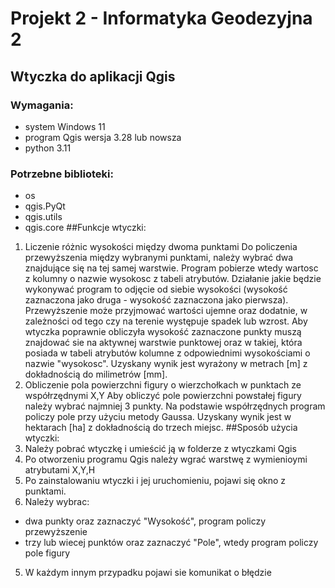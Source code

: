 # Projekt 2 - Informatyka Geodezyjna 2
## Wtyczka do aplikacji Qgis
### Wymagania:
- system Windows 11
- program Qgis wersja 3.28 lub nowsza
- python 3.11
### Potrzebne biblioteki:
- os
- qgis.PyQt
- qgis.utils
- qgis.core
##Funkcje wtyczki:
1. Liczenie różnic wysokości między dwoma punktami
Do policzenia przewyższenia między wybranymi punktami, należy wybrać dwa znajdujące się na tej samej warstwie. Program pobierze wtedy wartosc z kolumny o nazwie wysokosc z tabeli atrybutów. Działanie jakie będzie wykonywać program to odjęcie od siebie wysokości (wysokość zaznaczona jako druga - wysokość zaznaczona jako pierwsza). Przewyższenie może przyjmować wartości ujemne oraz dodatnie, w zależności od tego czy na terenie występuje spadek lub wzrost.
Aby wtyczka poprawnie obliczyła wysokość zaznaczone punkty muszą znajdować sie na aktywnej warstwie punktowej oraz w takiej, która posiada w tabeli atrybutów kolumne z odpowiednimi wysokościami o nazwie "wysokosc".
Uzyskany wynik jest wyrażony w metrach [m] z dokładnością do milimetrów [mm].
2. Obliczenie pola powierzchni figury o wierzchołkach w punktach ze współrzędnymi X,Y
Aby obliczyć pole powierzchni powstałej figury należy wybrać najmniej 3 punkty. Na podstawie współrzędnych program policzy pole przy użyciu metody Gaussa.
Uzyskany wynik jest w hektarach [ha] z dokładnością do trzech miejsc.
##Sposób użycia wtyczki:
1. Należy pobrać wtyczkę i umieścić ją w folderze z wtyczkami Qgis
2. Po otworzeniu programu Qgis należy wgrać warstwę z wymienioymi atrybutami X,Y,H
3. Po zainstalowaniu wtyczki i  jej uruchomieniu, pojawi się okno z punktami. 
4. Należy wybrac:
- dwa punkty oraz zaznaczyć "Wysokość", program policzy przewyższenie
- trzy lub wiecej punktów oraz zaznaczyć "Pole", wtedy program policzy pole figury
5. W każdym innym przypadku pojawi sie komunikat o błędzie
